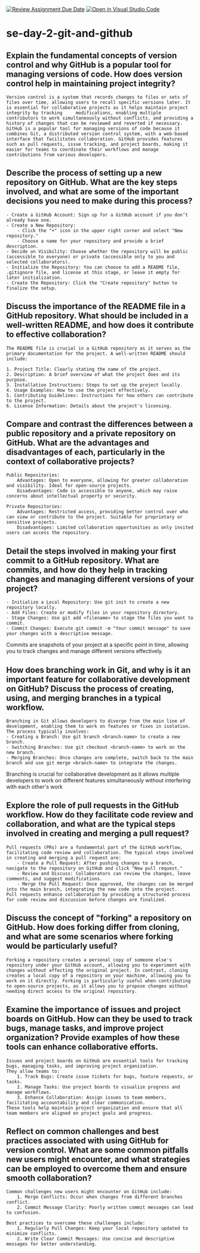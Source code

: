[![Review Assignment Due Date](https://classroom.github.com/assets/deadline-readme-button-22041afd0340ce965d47ae6ef1cefeee28c7c493a6346c4f15d667ab976d596c.svg)](https://classroom.github.com/a/8wgCKhpZ)
[![Open in Visual Studio Code](https://classroom.github.com/assets/open-in-vscode-2e0aaae1b6195c2367325f4f02e2d04e9abb55f0b24a779b69b11b9e10269abc.svg)](https://classroom.github.com/online_ide?assignment_repo_id=15606448&assignment_repo_type=AssignmentRepo)
# se-day-2-git-and-github
## Explain the fundamental concepts of version control and why GitHub is a popular tool for managing versions of code. How does version control help in maintaining project integrity?
    Version control is a system that records changes to files or sets of files over time, allowing users to recall specific versions later. It is essential for collaborative projects as it helps maintain project integrity by tracking     modifications, enabling multiple contributors to work simultaneously without conflicts, and providing a history of changes that can be reviewed and reverted if necessary. GitHub is a popular tool for managing versions of code because it combines Git, a distributed version control system, with a web-based interface that facilitates collaboration. GitHub provides features such as pull requests, issue tracking, and project boards, making it easier for teams to coordinate their workflows and manage contributions from various developers.

## Describe the process of setting up a new repository on GitHub. What are the key steps involved, and what are some of the important decisions you need to make during this process?

    - Create a GitHub Account: Sign up for a GitHub account if you don’t already have one.
    - Create a New Repository:
        - Click the "+" icon in the upper right corner and select "New repository."
        - Choose a name for your repository and provide a brief description.
    - Decide on Visibility: Choose whether the repository will be public (accessible to everyone) or private (accessible only to you and selected collaborators).
    - Initialize the Repository: You can choose to add a README file, .gitignore file, and license at this stage, or leave it empty for later initialization.
    - Create the Repository: Click the "Create repository" button to finalize the setup.

## Discuss the importance of the README file in a GitHub repository. What should be included in a well-written README, and how does it contribute to effective collaboration?
    The README file is crucial in a GitHub repository as it serves as the primary documentation for the project. A well-written README should include:

    1. Project Title: Clearly stating the name of the project.
    2. Description: A brief overview of what the project does and its purpose.
    3. Installation Instructions: Steps to set up the project locally.
    4. Usage Examples: How to use the project effectively.
    5. Contributing Guidelines: Instructions for how others can contribute to the project.
    6. License Information: Details about the project's licensing.

## Compare and contrast the differences between a public repository and a private repository on GitHub. What are the advantages and disadvantages of each, particularly in the context of collaborative projects?

    Public Repositories:
        Advantages: Open to everyone, allowing for greater collaboration and visibility. Ideal for open-source projects.
        Disadvantages: Code is accessible to anyone, which may raise concerns about intellectual property or security.
    
    Private Repositories:
        Advantages: Restricted access, providing better control over who can view or contribute to the project. Suitable for proprietary or sensitive projects.
        Disadvantages: Limited collaboration opportunities as only invited users can access the repository.

## Detail the steps involved in making your first commit to a GitHub repository. What are commits, and how do they help in tracking changes and managing different versions of your project?

    - Initialize a Local Repository: Use git init to create a new repository locally.
    - Add Files: Create or modify files in your repository directory.
    - Stage Changes: Use git add <filename> to stage the files you want to commit.
    - Commit Changes: Execute git commit -m "Your commit message" to save your changes with a descriptive message.
Commits are snapshots of your project at a specific point in time, allowing you to track changes and manage different versions effectively.

## How does branching work in Git, and why is it an important feature for collaborative development on GitHub? Discuss the process of creating, using, and merging branches in a typical workflow.

    Branching in Git allows developers to diverge from the main line of development, enabling them to work on features or fixes in isolation. The process typically involves:
    - Creating a Branch: Use git branch <branch-name> to create a new branch.
    - Switching Branches: Use git checkout <branch-name> to work on the new branch.
    - Merging Branches: Once changes are complete, switch back to the main branch and use git merge <branch-name> to integrate the changes.
Branching is crucial for collaborative development as it allows multiple developers to work on different features simultaneously without interfering with each other's work

## Explore the role of pull requests in the GitHub workflow. How do they facilitate code review and collaboration, and what are the typical steps involved in creating and merging a pull request?
    Pull requests (PRs) are a fundamental part of the GitHub workflow, facilitating code review and collaboration. The typical steps involved in creating and merging a pull request are:
        - Create a Pull Request: After pushing changes to a branch, navigate to the repository on GitHub and click "New pull request."
        - Review and Discuss: Collaborators can review the changes, leave comments, and suggest modifications.
        - Merge the Pull Request: Once approved, the changes can be merged into the main branch, integrating the new code into the project.
    Pull requests enhance collaboration by providing a structured process for code review and discussion before changes are finalized.

## Discuss the concept of "forking" a repository on GitHub. How does forking differ from cloning, and what are some scenarios where forking would be particularly useful?
    Forking a repository creates a personal copy of someone else's repository under your GitHub account, allowing you to experiment with changes without affecting the original project. In contrast, cloning creates a local copy of a repository on your machine, allowing you to work on it directly. Forking is particularly useful when contributing to open-source projects, as it allows you to propose changes without needing direct access to the original repository.

## Examine the importance of issues and project boards on GitHub. How can they be used to track bugs, manage tasks, and improve project organization? Provide examples of how these tools can enhance collaborative efforts.
    Issues and project boards on GitHub are essential tools for tracking bugs, managing tasks, and improving project organization.
    They allow teams to:
        1. Track Bugs: Create issue tickets for bugs, feature requests, or tasks.
        2. Manage Tasks: Use project boards to visualize progress and manage workflows.
        3. Enhance Collaboration: Assign issues to team members, facilitating accountability and clear communication.
    These tools help maintain project organization and ensure that all team members are aligned on project goals and progress.

## Reflect on common challenges and best practices associated with using GitHub for version control. What are some common pitfalls new users might encounter, and what strategies can be employed to overcome them and ensure smooth collaboration?
    Common challenges new users might encounter on GitHub include:
        1. Merge Conflicts: Occur when changes from different branches conflict.
        2. Commit Message Clarity: Poorly written commit messages can lead to confusion.

    Best practices to overcome these challenges include:
        1. Regularly Pull Changes: Keep your local repository updated to minimize conflicts.
        2. Write Clear Commit Messages: Use concise and descriptive messages for better understanding.
